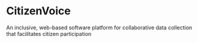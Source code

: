 # CitizenVoice
An inclusive, web-based software platform for collaborative data collection that facilitates citizen participation
